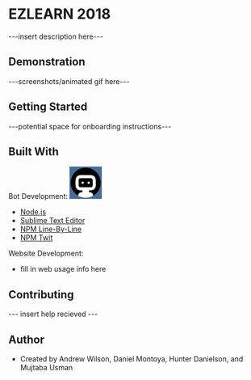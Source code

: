 # EZLEARN 2018

---insert description here---

## Demonstration

---screenshots/animated gif here---

## Getting Started

---potential space for onboarding instructions---

## Built With

Bot Development: ![alt text](https://github.com/ezlearner2018/ezlearner2018.github.io/blob/master/bot%20icon%2064x64.jpg "Bot Icon")
- [Node.js](https://nodejs.org/en/)
- [Sublime Text Editor](https://www.sublimetext.com/)
- [NPM Line-By-Line](https://www.npmjs.com/package/line-by-line)
- [NPM Twit](https://www.npmjs.com/package/twit)

Website Development:
- fill in web usage info here

## Contributing

--- insert help recieved ---

## Author

- Created by Andrew Wilson, Daniel Montoya, Hunter Danielson, and Mujtaba Usman
